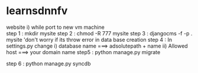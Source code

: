 # learnsdnnfv
website 
i) while port to new vm machine   
step 1 : mkdir mysite 
step 2 : chmod -R 777 mysite
step 3 : djangocms -f -p . mysite
         'don't worry if its throw error in data base creation 
step 4 : In settings.py  change 
         i) database name ===> adsolutepath + name 
         ii) Allowed host ===> your domain name 
step5 : 
python manage.py migrate

step 6 : python manage.py  syncdb
